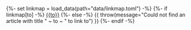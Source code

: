 {%- set linkmap = load_data(path="data/linkmap.toml") -%}
{%- if linkmap[to] -%}
[{{to}}](@{{linkmap[to]}})
{%- else -%}
{{ throw(message="Could not find an article with title " ~ to ~ " to link to") }}
{%- endif -%}
